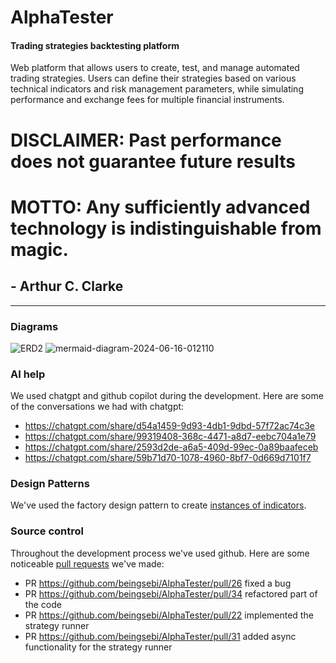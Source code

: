 # AlphaTester
#### Trading strategies backtesting platform 

Web platform that allows users to create, test, and manage automated trading strategies. Users can define their strategies based on various technical indicators and risk management parameters, while simulating performance and exchange fees for multiple financial instruments. 

# DISCLAIMER: Past performance does not guarantee future results

# MOTTO: Any sufficiently advanced technology is indistinguishable from magic.
## - Arthur C. Clarke

-----------------------------------------------------------------------------------
### Diagrams
![ERD2](https://github.com/beingsebi/AlphaTester/assets/40637022/ffc01d5e-1b9e-471f-8fe8-67728e7ec57e)
![mermaid-diagram-2024-06-16-012110](https://github.com/beingsebi/AlphaTester/assets/40637022/2d26a0a8-6ad4-4b2b-ab5a-3378b63a9267)

### AI help
We used chatgpt and github copilot during the development. Here are some of the conversations we had with chatgpt:
* https://chatgpt.com/share/d54a1459-9d93-4db1-9dbd-57f72ac74c3e
* https://chatgpt.com/share/99319408-368c-4471-a8d7-eebc704a1e79
* https://chatgpt.com/share/2593d2de-a6a5-409d-99ec-0a89baafeceb
* https://chatgpt.com/share/59b71d70-1078-4960-8bf7-0d669d7101f7

### Design Patterns
We've used the factory design pattern to create [instances of indicators](https://github.com/beingsebi/AlphaTester/blob/master/utils/strategy/indicators/indicatorFactory.py).

### Source control
Throughout the development process we've used github. Here are some noticeable [pull requests](https://github.com/beingsebi/AlphaTester/pulls?q=is%3Apr+is%3Aclosed) we've made:
* PR https://github.com/beingsebi/AlphaTester/pull/26 fixed a bug
* PR https://github.com/beingsebi/AlphaTester/pull/34 refactored part of the code
* PR https://github.com/beingsebi/AlphaTester/pull/22 implemented the strategy runner
* PR https://github.com/beingsebi/AlphaTester/pull/31 added async functionality for the strategy runner
